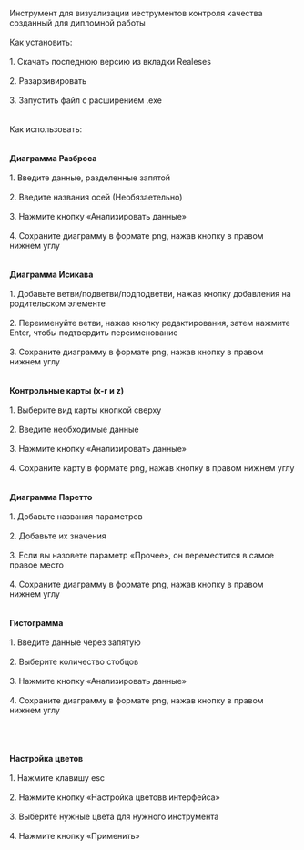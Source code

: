 Инструмент для визуализации иеструментов контроля качества созданный для дипломной работы <br/>
<br/>
Как установить: <br/>
<br>1. Скачать последнюю версию из вкладки Realeses <br/>
<br>2. Разарзивировать <br/>
<br>3. Запустить файл с расширением .exe <br/>
<br/>
<br/>
Как использовать: <br/>\
<br/>
<b> Диаграмма Разброса </b> <br/>
  <br>1. Введите данные, разделенные запятой <br/>
  <br>2. Введите названия осей (Необязаетельно) <br/>
  <br>3. Нажмите кнопку «Анализировать данные» <br/>
  <br>4. Сохраните диаграмму в формате png, нажав кнопку в правом нижнем углу <br/>
<br/>
<br/>
<b> Диаграмма Исикава </b> <br/>
  <br>1. Добавьте ветви/подветви/подподветви, нажав кнопку добавления на родительском элементе <br/>
  <br>2. Переименуйте ветви, нажав кнопку редактирования, затем нажмите Enter, чтобы подтвердить переименование <br/>
  <br>3. Сохраните диаграмму в формате png, нажав кнопку в правом нижнем углу <br/>
<br/>
<br/>
<b> Контрольные карты (x-r и z) </b> <br/>
  <br>1. Выберите вид карты кнопкой сверху <br/>
  <br>2. Введите необходимые данные <br/>
  <br>3. Нажмите кнопку «Анализировать данные» <br/>
  <br>4. Сохраните карту в формате png, нажав кнопку в правом нижнем углу <br/>
<br/>
<br/>
<b> Диаграмма Паретто </b> <br/>
  <br>1. Добавьте названия параметров <br/>
  <br>2. Добавьте их значения <br/>
  <br>3. Если вы назовете параметр «Прочее», он переместится в самое правое место <br/>
  <br>4. Сохраните диаграмму в формате png, нажав кнопку в правом нижнем углу <br/>
<br/>
<br/>
<b> Гистограмма </b> <br/>
  <br>1. Введите данные через запятую <br/>
  <br>2. Выберите количество стобцов <br/>
  <br>3. Нажмите кнопку «Анализировать данные» <br/>
  <br>4. Сохраните диаграмму в формате png, нажав кнопку в правом нижнем углу <br/>
<br/>
<br/>
<br/>
<br/>
<b> Настройка цветов </b> <br/>
  <br>1. Нажмите клавишу esc <br/>
  <br>2. Нажмите кнопку «Настройка цветовв интерфейса» <br/>
  <br>3. Выберите нужные цвета для нужного инструмента <br/>
  <br>4. Нажмите кнопку «Применить» <br/>
<br/>
<br/>
